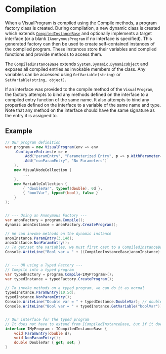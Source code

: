 # Compilation

When a VisualProgram is compiled using the Compile methods, a program factory class is created. During compilation, a new dynamic class is created which extends [`CompiledInstanceBase`](xref:VisualProgrammer.Core.Compilation.CompiledInstanceBase) and optionally implements a target interface (or a blank `IAnonymousProgram` if no interface is specified). This generated factory can then be used to create self-contained instances of the compiled program. These instances store their variables and compiled functions and provide methods to access them.

The `CompiledInstanceBase` extends `System.Dynamic.DynamicObject` and exposes all compiled entries as invokable members of the class. Any variables can be accessed using `GetVariable(string)` or `SetVariable(string, object)`.

If an interface was provided to the compile method of the `VisualProgram`, the factory attempts to bind any methods defined on the interface to a compiled entry function of the same name. It also attempts to bind any properties defined on the interface to a variable of the same name and type. Note that any method on the interface should have the same signature as the entry it is assigned to.

## Example
```cs
// Our program definition
var program = new VisualProgram(env => env
	.ConfigureEntries(e => e
		.Add("paramEntry", "Parameterized Entry", p => p.WithParameter<double>("someDouble"))
		.Add("nonParamEntry", "No Parameters")
	),
	new VisualNodeCollection {
		...
	},
	new VariableCollection {
		{ "doubleVar", typeof(double), 0d },
		{ "boolVar", typeof(bool), false }
	}
);


// --- Using an Anonymous Factory ---
var anonFactory = program.Compile();
dynamic anonInstance = anonFactory.CreateProgram();

// We can invoke methods on the dynamic instance
anonInstance.ParamEntry(3.14d);
anonInstance.NonParamEntry();
// To get/set the variables, we must first cast to a CompiledInstanceBase
Console.WriteLine("Bool var = " + ((CompiledInstanceBase)anonInstance).GetVariable("boolVar"));


// --- OR using a Typed Factory ---
// Compile into a typed program
var typedFactory = program.Compile<IMyProgram>();
var typedInstance = typedFactory.CreateProgram();

// To invoke methods on a typed program, we can do it as normal
typedInstance.ParamEntry(10.5d);
typedInstance.NonParamEntry();
Console.WriteLine("Double var = " + typedInstance.DoubleVar); // doubleVar is on the interface, so we can access it like a normal property
Console.WriteLine("Bool var = " + typedInstance.GetVariable("boolVar")); // boolVar was not on the interface, but we can access it using GetVariable


// Our interface for the typed program
// It does not have to extend from ICompiledInstanceBase, but if it does it allows us to use ResetVariables, GetVariable and SetVariable without needing to cast to a dynamic first.
interface IMyProgram : ICompiledInstanceBase {
	void ParamEntry(double d);
	void NonParamEntry();
	double DoubleVar { get; set; }
}
```
